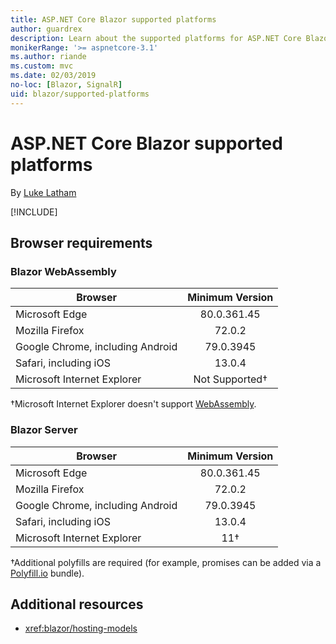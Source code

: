 ```yaml
---
title: ASP.NET Core Blazor supported platforms
author: guardrex
description: Learn about the supported platforms for ASP.NET Core Blazor.
monikerRange: '>= aspnetcore-3.1'
ms.author: riande
ms.custom: mvc
ms.date: 02/03/2019
no-loc: [Blazor, SignalR]
uid: blazor/supported-platforms
---
```

# ASP.NET Core Blazor supported platforms

By [Luke Latham](https://github.com/guardrex)

[!INCLUDE[](~/includes/blazorwasm-preview-notice.md)]

## Browser requirements

### Blazor WebAssembly

| Browser                          | Minimum Version       |
| -------------------------------- | :-------------------: |
| Microsoft Edge                   | 80.0.361.45           |
| Mozilla Firefox                  | 72.0.2                |
| Google Chrome, including Android | 79.0.3945             |
| Safari, including iOS            | 13.0.4                |
| Microsoft Internet Explorer      | Not Supported&dagger; |

&dagger;Microsoft Internet Explorer doesn't support [WebAssembly](https://webassembly.org).

### Blazor Server

| Browser                          | Minimum Version |
| -------------------------------- | :-------------: |
| Microsoft Edge                   | 80.0.361.45     |
| Mozilla Firefox                  | 72.0.2          |
| Google Chrome, including Android | 79.0.3945       |
| Safari, including iOS            | 13.0.4          |
| Microsoft Internet Explorer      | 11&dagger;      |

&dagger;Additional polyfills are required (for example, promises can be added via a [Polyfill.io](https://polyfill.io/v3/) bundle).

## Additional resources

* <xref:blazor/hosting-models>
